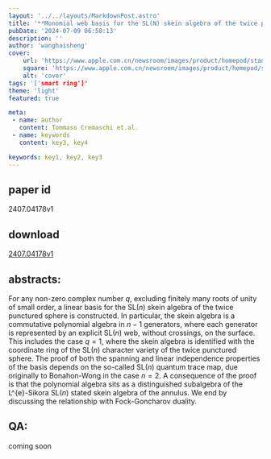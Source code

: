 ```yaml
---
layout: '../../layouts/MarkdownPost.astro'
title: '**Monomial web basis for the SL(N) skein algebra of the twice punctured sphere**'
pubDate: '2024-07-09 06:58:13'
description: ''
author: 'wanghaisheng'
cover:
    url: 'https://www.apple.com.cn/newsroom/images/product/homepod/standard/Apple-HomePod-hero-230118_big.jpg.large_2x.jpg'
    square: 'https://www.apple.com.cn/newsroom/images/product/homepod/standard/Apple-HomePod-hero-230118_big.jpg.large_2x.jpg'
    alt: 'cover'
tags: '['smart ring']' 
theme: 'light'
featured: true

meta:
 - name: author
   content: Tommaso Cremaschi et.al.
 - name: keywords
   content: key3, key4

keywords: key1, key2, key3
---
```


## paper id
2407.04178v1
## download
[2407.04178v1](http://arxiv.org/abs/2407.04178v1)
## abstracts:
For any non-zero complex number $q$, excluding finitely many roots of unity of small order, a linear basis for the $\mathrm{SL}(n)$ skein algebra of the twice punctured sphere is constructed. In particular, the skein algebra is a commutative polynomial algebra in $n-1$ generators, where each generator is represented by an explicit $\mathrm{SL}(n)$ web, without crossings, on the surface. This includes the case $q=1$, where the skein algebra is identified with the coordinate ring of the $\mathrm{SL}(n)$ character variety of the twice punctured sphere. The proof of both the spanning and linear independence properties of the basis depends on the so-called $\mathrm{SL}(n)$ quantum trace map, due originally to Bonahon-Wong in the case $n=2$. A consequence of the proof is that the polynomial algebra sits as a distinguished subalgebra of the L\^{e}-Sikora $\mathrm{SL}(n)$ stated skein algebra of the annulus. We end by discussing the relationship with Fock-Goncharov duality.
## QA:
coming soon
